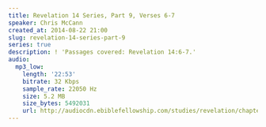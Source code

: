 ```yaml
---
title: Revelation 14 Series, Part 9, Verses 6-7
speaker: Chris McCann
created_at: 2014-08-22 21:00
slug: revelation-14-series-part-9
series: true
description: ! 'Passages covered: Revelation 14:6-7.'
audio:
  mp3_low:
    length: '22:53'
    bitrate: 32 Kbps
    sample_rate: 22050 Hz
    size: 5.2 MB
    size_bytes: 5492031
    url: http://audiocdn.ebiblefellowship.com/studies/revelation/chapter-14/2014.08.22_McCann_-_Revelation_14_Series_Part_9.mp3
---
```


